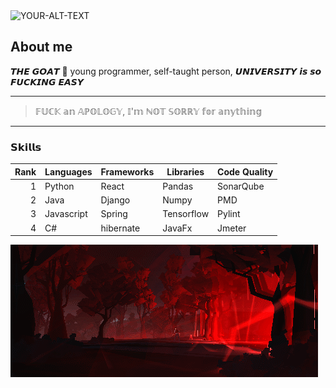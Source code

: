 <picture>
 <img alt="YOUR-ALT-TEXT" src="gift/explocionGif.gif">
</picture>

## About me

𝙏𝙃𝙀 𝙂𝙊𝘼𝙏 🐐 young programmer, self-taught person, 𝙐𝙉𝙄𝙑𝙀𝙍𝙎𝙄𝙏𝙔 𝙞𝙨 𝙨𝙤 𝙁𝙐𝘾𝙆𝙄𝙉𝙂 𝙀𝘼𝙎𝙔

---
> 𝔽𝕌ℂ𝕂 𝕒𝕟 𝔸ℙ𝕆𝕃𝕆𝔾𝕐, 𝕀'𝕞 ℕ𝕆𝕋 𝕊𝕆ℝℝ𝕐 𝕗𝕠𝕣 𝕒𝕟𝕪𝕥𝕙𝕚𝕟𝕘
---

### 𝗦𝗸𝗶𝗹𝗹𝘀

| Rank | Languages | Frameworks | Libraries  | Code Quality |
|-----:|-----------|------------|------------|--------------|
|     1| Python    | React      | Pandas     | SonarQube    |
|     2| Java      | Django     | Numpy      | PMD          |
|     3| Javascript| Spring     | Tensorflow | Pylint       |
|     4| C#        | hibernate  | JavaFx     | Jmeter       |

<picture>
 <img alt="YOUR-ALT-TEXT" src="gift/redForest.gif">
</picture>
